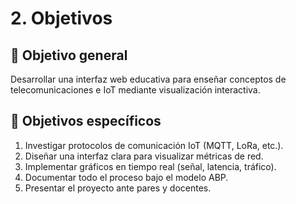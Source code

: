 # 2. Objetivos

## 🎯 Objetivo general
Desarrollar una interfaz web educativa para enseñar conceptos de telecomunicaciones e IoT mediante visualización interactiva.

## 🎯 Objetivos específicos
1. Investigar protocolos de comunicación IoT (MQTT, LoRa, etc.).
2. Diseñar una interfaz clara para visualizar métricas de red.
3. Implementar gráficos en tiempo real (señal, latencia, tráfico).
4. Documentar todo el proceso bajo el modelo ABP.
5. Presentar el proyecto ante pares y docentes.
